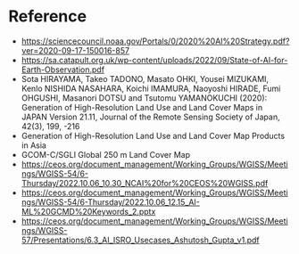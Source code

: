 
# Reference
- https://sciencecouncil.noaa.gov/Portals/0/2020%20AI%20Strategy.pdf?ver=2020-09-17-150016-857
- https://sa.catapult.org.uk/wp-content/uploads/2022/09/State-of-AI-for-Earth-Observation.pdf
- Sota HIRAYAMA, Takeo TADONO, Masato OHKI, Yousei MIZUKAMI, Kenlo NISHIDA NASAHARA, Koichi IMAMURA, Naoyoshi HIRADE, Fumi OHGUSHI, Masanori DOTSU and Tsutomu YAMANOKUCHI (2020): Generation of High-Resolution Land Use and Land Cover Maps in JAPAN Version 21.11, Journal of the Remote Sensing Society of Japan, 42(3), 199, -216
- Generation of High-Resolution Land Use and Land Cover Map Products in Asia
- GCOM-C/SGLI Global 250 m Land Cover Map
- https://ceos.org/document_management/Working_Groups/WGISS/Meetings/WGISS-54/6-Thursday/2022.10.06_10.30_NCAI%20for%20CEOS%20WGISS.pdf
- https://ceos.org/document_management/Working_Groups/WGISS/Meetings/WGISS-54/6-Thursday/2022.10.06_12.15_AI-ML%20GCMD%20Keywords_2.pptx
- https://ceos.org/document_management/Working_Groups/WGISS/Meetings/WGISS-57/Presentations/6.3_AI_ISRO_Usecases_Ashutosh_Gupta_v1.pdf

